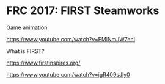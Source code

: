 # FRC 2017: FIRST Steamworks
Game animation

https://www.youtube.com/watch?v=EMiNmJW7enI

What is FIRST?

https://www.firstinspires.org/

https://www.youtube.com/watch?v=igR409sJly0